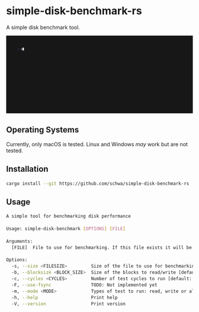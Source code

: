 # simple-disk-benchmark-rs

A simple disk benchmark tool.

![Alt text](docs/out.gif)

## Operating Systems

Currently, only macOS is tested. Linux and Windows _may_ work but are not tested.

## Installation

```sh
cargo install --git https://github.com/schwa/simple-disk-benchmark-rs
```

## Usage

```sh
A simple tool for benchmarking disk performance

Usage: simple-disk-benchmark [OPTIONS] [FILE]

Arguments:
  [FILE]  File to use for benchmarking. If this file exists it will be deleted [default: testfile.dat]

Options:
  -s, --size <FILESIZE>         Size of the file to use for benchmarking [default: 1GB]
  -b, --blocksize <BLOCK_SIZE>  Size of the blocks to read/write [default: 128MB]
  -c, --cycles <CYCLES>         Number of test cycles to run [default: 10]
  -F, --use-fsync               TODO: Not implemented yet
  -m, --mode <MODE>             Types of test to run: read, write or all [default: all]
  -h, --help                    Print help
  -V, --version                 Print version
```
